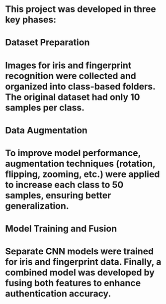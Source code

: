 # This project was developed in three key phases:

# Dataset Preparation
# Images for iris and fingerprint recognition were collected and organized into class-based folders. The original dataset had only 10 samples per class.

# Data Augmentation
# To improve model performance, augmentation techniques (rotation, flipping, zooming, etc.) were applied to increase each class to 50 samples, ensuring better generalization.

# Model Training and Fusion
# Separate CNN models were trained for iris and fingerprint data. Finally, a combined model was developed by fusing both features to enhance authentication accuracy.

